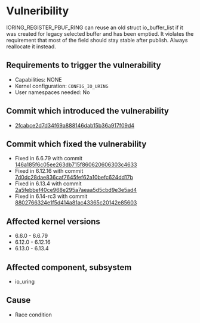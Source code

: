 # Vulneribility
IORING_REGISTER_PBUF_RING can reuse an old struct io_buffer_list if it was created for legacy selected buffer and has been emptied. It violates the requirement that most of the field should stay stable after publish. Always reallocate it instead.

## Requirements to trigger the vulnerability
- Capabilities: NONE
- Kernel configuration: `CONFIG_IO_URING`
- User namespaces needed: No
  
## Commit which introduced the vulnerability
- [2fcabce2d7d34f69a888146dab15b36a917f09d4](https://web.git.kernel.org/pub/scm/linux/kernel/git/stable/linux.git/commit/?id=2fcabce2d7d34f69a888146dab15b36a917f09d4)

## Commit which fixed the vulnerability
- Fixed in 6.6.79 with commit [146a185f6c05ee263db715f860620606303c4633](https://web.git.kernel.org/pub/scm/linux/kernel/git/stable/linux.git/commit/?id=146a185f6c05ee263db715f860620606303c4633)
- Fixed in 6.12.16 with commit [7d0dc28dae836caf7645fef62a10befc624dd17b](https://git.kernel.org/pub/scm/linux/kernel/git/torvalds/linux.git/commit/?id=7d0dc28dae836caf7645fef62a10befc624dd17b)
- Fixed in 6.13.4 with commit [2a5febbef40ce968e295a7aeaa5d5cbd9e3e5ad4](https://git.kernel.org/pub/scm/linux/kernel/git/torvalds/linux.git/commit/?id=2a5febbef40ce968e295a7aeaa5d5cbd9e3e5ad4)
- Fixed in 6.14-rc3 with commit [8802766324e1f5d414a81ac43365c20142e85603](https://git.kernel.org/pub/scm/linux/kernel/git/torvalds/linux.git/commit/?id=8802766324e1f5d414a81ac43365c20142e85603)

## Affected kernel versions
- 6.6.0 - 6.6.79
- 6.12.0 - 6.12.16
- 6.13.0 - 6.13.4

## Affected component, subsystem
- io_uring

## Cause
- Race condition